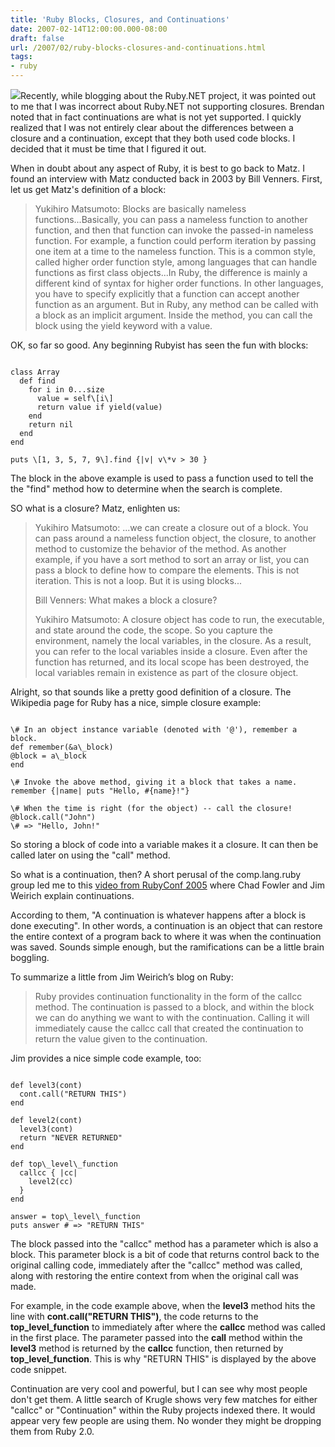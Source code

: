 ```yaml
---
title: 'Ruby Blocks, Closures, and Continuations'
date: 2007-02-14T12:00:00.000-08:00
draft: false
url: /2007/02/ruby-blocks-closures-and-continuations.html
tags: 
- ruby
---
```


[![](http://www.scifun.ed.ac.uk/card/images/right/moebius.jpg)](http://www.scifun.ed.ac.uk/card/images/right/moebius.jpg)Recently, while blogging about the Ruby.NET project, it was pointed out to me that I was incorrect about Ruby.NET not supporting closures. Brendan noted that in fact continuations are what is not yet supported. I quickly realized that I was not entirely clear about the differences between a closure and a continuation, except that they both used code blocks. I decided that it must be time that I figured it out.  
  
When in doubt about any aspect of Ruby, it is best to go back to Matz. I found an interview with Matz conducted back in 2003 by Bill Venners. First, let us get Matz's definition of a block:  
  

>   
> Yukihiro Matsumoto: Blocks are basically nameless functions...Basically, you can pass a nameless function to another function, and then that function can invoke the passed-in nameless function. For example, a function could perform iteration by passing one item at a time to the nameless function. This is a common style, called higher order function style, among languages that can handle functions as first class objects...In Ruby, the difference is mainly a different kind of syntax for higher order functions. In other languages, you have to specify explicitly that a function can accept another function as an argument. But in Ruby, any method can be called with a block as an implicit argument. Inside the method, you can call the block using the yield keyword with a value.  

  
  
OK, so far so good. Any beginning Rubyist has seen the fun with blocks:  
```
  
class Array   
  def find   
    for i in 0...size   
      value = self\[i\]   
      return value if yield(value)   
    end   
    return nil   
  end   
end   
  
puts \[1, 3, 5, 7, 9\].find {|v| v\*v > 30 }   

```  
The block in the above example is used to pass a function used to tell the the "find" method how to determine when the search is complete.  
  
SO what is a closure? Matz, enlighten us:  
  

>   
> Yukihiro Matsumoto: ...we can create a closure out of a block. You can pass around a nameless function object, the closure, to another method to customize the behavior of the method. As another example, if you have a sort method to sort an array or list, you can pass a block to define how to compare the elements. This is not iteration. This is not a loop. But it is using blocks...  
>   
> Bill Venners: What makes a block a closure?  
>   
> Yukihiro Matsumoto: A closure object has code to run, the executable, and state around the code, the scope. So you capture the environment, namely the local variables, in the closure. As a result, you can refer to the local variables inside a closure. Even after the function has returned, and its local scope has been destroyed, the local variables remain in existence as part of the closure object.  

  
  
Alright, so that sounds like a pretty good definition of a closure. The Wikipedia page for Ruby has a nice, simple closure example:  
```
  
\# In an object instance variable (denoted with '@'), remember a block.  
def remember(&a\_block)  
@block = a\_block  
end  
  
\# Invoke the above method, giving it a block that takes a name.  
remember {|name| puts "Hello, #{name}!"}  
  
\# When the time is right (for the object) -- call the closure!  
@block.call("John")  
\# => "Hello, John!"  

```  
So storing a block of code into a variable makes it a closure. It can then be called later on using the "call" method.  
  
So what is a continuation, then? A short perusal of the comp.lang.ruby group led me to this [video from RubyConf 2005](http://yhrhosting.com/rubyconf/FowlerAndWeirich240S.mov) where Chad Fowler and Jim Weirich explain continuations.  
  
According to them, "A continuation is whatever happens after a block is done executing". In other words, a continuation is an object that can restore the entire context of a program back to where it was when the continuation was saved. Sounds simple enough, but the ramifications can be a little brain boggling.  
  
To summarize a little from Jim Weirich’s blog on Ruby:  
  

>   
> Ruby provides continuation functionality in the form of the callcc method. The continuation is passed to a block, and within the block we can do anything we want to with the continuation. Calling it will immediately cause the callcc call that created the continuation to return the value given to the continuation.  

  
  
Jim provides a nice simple code example, too:  
  
```
  
def level3(cont)  
  cont.call("RETURN THIS")  
end  
  
def level2(cont)  
  level3(cont)  
  return "NEVER RETURNED"  
end  
  
def top\_level\_function  
  callcc { |cc|  
    level2(cc)  
  }  
end  
  
answer = top\_level\_function  
puts answer # => "RETURN THIS"  

```  
  
The block passed into the "callcc" method has a parameter which is also a block. This parameter block is a bit of code that returns control back to the original calling code, immediately after the "callcc" method was called, along with restoring the entire context from when the original call was made.  
  
For example, in the code example above, when the **level3** method hits the line with **cont.call("RETURN THIS")**, the code returns to the **top\_level\_function** to immediately after where the **callcc** method was called in the first place. The parameter passed into the **call** method within the **level3** method is returned by the **callcc** function, then returned by **top\_level\_function**. This is why "RETURN THIS" is displayed by the above code snippet.  
  
Continuation are very cool and powerful, but I can see why most people don't get them. A little search of Krugle shows very few matches for either "callcc" or "Continuation" within the Ruby projects indexed there. It would appear very few people are using them. No wonder they might be dropping them from Ruby 2.0.